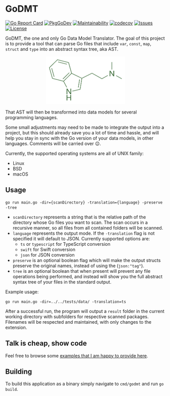 # GoDMT

[![Go Report Card](https://goreportcard.com/badge/github.com/averageflow/godmt)](https://goreportcard.com/report/github.com/averageflow/godmt)
[![PkgGoDev](https://pkg.go.dev/badge/mod/github.com/averageflow/godmt)](https://pkg.go.dev/github.com/averageflow/godmt)
[![Maintainability](https://api.codeclimate.com/v1/badges/8ee5c4680a29aef11331/maintainability)](https://codeclimate.com/github/averageflow/godmt/maintainability)
[![codecov](https://codecov.io/gh/averageflow/godmt/branch/master/graph/badge.svg?token=F4HW4K40T6)](https://codecov.io/gh/averageflow/godmt)
[![Issues](https://img.shields.io/github/issues/averageflow/godmt)](#)
[![License](https://img.shields.io/github/license/averageflow/godmt.svg)](https://github.com/averageflow/godmt/blob/master/LICENSE.md)

GoDMT, the one and only Go Data Model Translator. The goal of this project is to provide a tool that can parse Go files
that include `var`, `const`, `map`, `struct` and `type` into an abstract syntax tree, aka AST.

<p align="center">
  <img width="250" height="150" src="web/DMT.png">
</p>

That AST will then be transformed into data models for several programming languages.

Some small adjustments may need to be made to integrate the output into a project, but this should already save you a
lot of time and hassle, and will help you stay in sync with the Go version of your data models, in other languages. Comments will be carried over 😉.

Currently, the supported operating systems are all of UNIX family:

- Linux
- BSD
- macOS

## Usage

```
go run main.go -dir={scanDirectory} -translation={language} -preserve -tree
```

- `scanDirectory` represents a string that is the relative path of the directory whose Go files you want to scan. The
  scan occurs in a recursive manner, so all files from all contained folders will be scanned.
- `language` represents the output mode. If the `-translation` flag is not specified it will default to JSON. Currently
  supported options are:
    - `ts` or `typescript` for TypeScript conversion
    - `swift` for Swift conversion
    - `json` for JSON conversion
- `preserve` is an optional boolean flag which will make the output structs preserve the original names, instead of
  using the (`json:"tag"`).
- `tree` is an optional boolean that when present will prevent any file operations being performed, and instead will
  show you the full abstract syntax tree of your files in the standard output.

Example usage:

```
go run main.go -dir=../../tests/data/ -translation=ts
```

After a successful run, the program will output a `result` folder in the current working directory with subfolders for
respective scanned packages. Filenames will be respected and maintained, with only changes to the extension.

## Talk is cheap, show code

Feel free to browse some [examples that I am happy to provide here](examples/Conversions.md).

## Building

To build this application as a binary simply navigate to `cmd/godmt` and run `go build`.